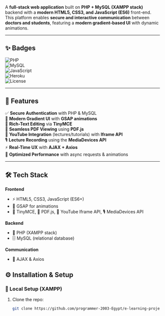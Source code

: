 
A **full-stack web application** built on **PHP + MySQL (XAMPP stack)** backend with a **modern HTML5, CSS3, and JavaScript (ES6)** front-end.  
This platform enables **secure and interactive communication** between **doctors and students**, featuring a **modern gradient-based UI** with dynamic animations.

---

## ✨ Badges

![PHP](https://img.shields.io/badge/PHP-777BB4?style=for-the-badge&logo=php&logoColor=white)  
![MySQL](https://img.shields.io/badge/MySQL-005C84?style=for-the-badge&logo=mysql&logoColor=white)  
![JavaScript](https://img.shields.io/badge/JavaScript-ES6+-F7DF1E?style=for-the-badge&logo=javascript&logoColor=black)  
![Heroku](https://img.shields.io/badge/Deployed%20on-Heroku-430098?style=for-the-badge&logo=heroku&logoColor=white)  
![License](https://img.shields.io/badge/License-MIT-green?style=for-the-badge)  

---

## 🚀 Features

✅ **Secure Authentication** with PHP & MySQL  
🎨 **Modern Gradient UI** with **GSAP animations**  
📝 **Rich-Text Editing** via **TinyMCE**  
📑 **Seamless PDF Viewing** using **PDF.js**  
🎥 **YouTube Integration** (lectures/tutorials) with **Iframe API**  
🎙️ **Lecture Recording** using the **MediaDevices API**  
⚡ **Real-Time UX** with **AJAX + Axios**  
🚄 **Optimized Performance** with async requests & animations  

---

## 🛠️ Tech Stack

**Frontend**  
- ⚡ HTML5, CSS3, JavaScript (ES6+)  
- 🎨 GSAP for animations  
- 📝 TinyMCE, 📑 PDF.js, 🎥 YouTube Iframe API, 🎙️ MediaDevices API  

**Backend**  
- 🐘 PHP (XAMPP stack)  
- 🗄️ MySQL (relational database)  

**Communication**  
- 🔄 AJAX & Axios  



## ⚙️ Installation & Setup

### 🔧 Local Setup (XAMPP)
1. Clone the repo:
   ```bash
   git clone https://github.com/programmer-2003-Egypt/e-learning-project

